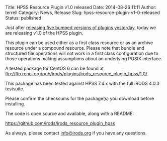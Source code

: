 Title: HPSS Resource Plugin v1.0 released
Date: 2014-08-26 11:11
Author: terrell
Category: News, Release
Slug: hpss-resource-plugin-v1-0-released
Status: published

Just after [releasing five bumped versions of plugins
yesterday](http://irods.org/2014/08/five-plugins-released-alongside-irods-4-0-3/),
today we are releasing v1.0 of the HPSS plugin.

This plugin can be used either as a first class resource or as an
archive resource under a compound resource. Please note that bundle and
structured file operations will not work in a first class configuration
due to those operations making assumptions about an underlying POSIX
interface.

A tested package for CentOS 6 can be found at
<ftp://ftp.renci.org/pub/irods/plugins/irods_resource_plugin_hpss/1.0/>.

This package has been tested against HPSS 7.4.x with the full iRODS
4.0.3 testsuite.

Please confirm the checksums for the package(s) you download before
installing.

The code is open source and available, along with a README:

<https://github.com/irods/irods_resource_plugin_hpss>

As always, please contact <info@irods.org> if you have any questions.
